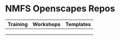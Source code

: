 # NMFS Openscapes Repos

| Training | Workshops  | Templates  |
|:----:|:---:|:--:|
|   |   |   |
|   |   |   |
|   |   |   |
